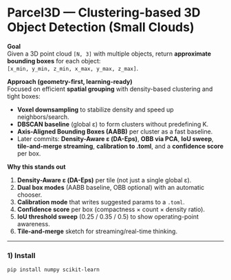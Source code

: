 # Parcel3D — Clustering-based 3D Object Detection (Small Clouds)

**Goal**  
Given a 3D point cloud `[N, 3]` with multiple objects, return **approximate bounding boxes** for each object:  
`[x_min, y_min, z_min, x_max, y_max, z_max]`.

**Approach (geometry-first, learning-ready)**  
Focused on efficient **spatial grouping** with density-based clustering and tight boxes:
- **Voxel downsampling** to stabilize density and speed up neighbors/search.
- **DBSCAN baseline** (global ε) to form clusters without predefining K.
- **Axis-Aligned Bounding Boxes (AABB)** per cluster as a fast baseline.
- Later commits: **Density-Aware ε (DA-Eps)**, **OBB via PCA**, **IoU sweep**, **tile-and-merge streaming**, **calibration to .toml**, and a **confidence score** per box.

**Why this stands out**
1. **Density-Aware ε (DA-Eps)** per tile (not just a single global ε).
2. **Dual box modes** (AABB baseline, OBB optional) with an automatic chooser.
3. **Calibration mode** that writes suggested params to a `.toml`.
4. **Confidence score** per box (compactness × count × density ratio).
5. **IoU threshold sweep** (0.25 / 0.35 / 0.5) to show operating-point awareness.
6. **Tile-and-merge** sketch for streaming/real-time thinking.

---

### 1) Install
```bash
pip install numpy scikit-learn

